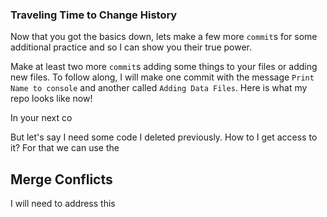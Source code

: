
### Traveling Time to Change History

Now that you got the basics down, lets make a few more `commit`s for some additional practice and so I can show you their true power.

Make at least two more `commit`s adding some things to your files or adding new files.
To follow along, I will make one commit with the message `Print Name to console` and another called `Adding Data Files`.
Here is what my repo looks like now!

In your next co

But let's say I need some code I deleted previously.
How to I get access to it?
For that we can use the 


## Merge Conflicts

I will need to address this
